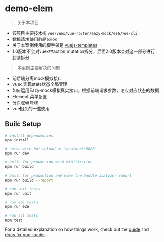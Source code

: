 # demo-elem

> 关于本项目
* 该项目主要技术栈 `vue/vuex/vue-router/eazy-mock/es6/vue-cli`
* 数据请求使用的是[axios]('https://www.npmjs.com/package/axios')
* 关于本案例使用的脚手架是 [vuejs-templates]('http://vuejs-templates.github.io/webpack/')
* 1.0版本不会对vuex中action,mutation拆分，后面2.0版本会对这一部分进行封装拆分
> 本案例主要解决的问题
* 前后端分离mock模拟接口
* vuex 实现state状态全局管理
* 如何运用Eazy-mock模拟真实接口，根据前端请求参数，响应对应状态的数据
* Element 菜单配置
* 分页逻辑处理
* vue相关的一些使用

## Build Setup

``` bash
# install dependencies
npm install

# serve with hot reload at localhost:8080
npm run dev

# build for production with minification
npm run build

# build for production and view the bundle analyzer report
npm run build --report

# run unit tests
npm run unit

# run e2e tests
npm run e2e

# run all tests
npm test
```

For a detailed explanation on how things work, check out the [guide](http://vuejs-templates.github.io/webpack/) and [docs for vue-loader](http://vuejs.github.io/vue-loader).
